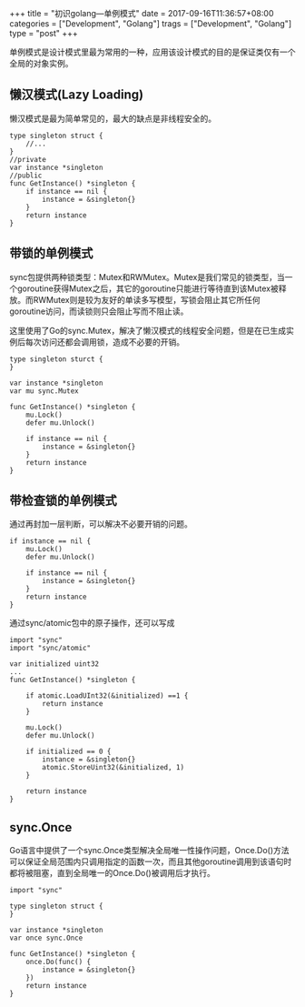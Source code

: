+++
title = "初识golang—单例模式"
date = 2017-09-16T11:36:57+08:00
categories = ["Development", "Golang"]
trags = ["Development", "Golang"]
type = "post"
+++

单例模式是设计模式里最为常用的一种，应用该设计模式的目的是保证类仅有一个全局的对象实例。

## 懒汉模式(Lazy Loading)

懒汉模式是最为简单常见的，最大的缺点是非线程安全的。

    type singleton struct {
        //...
    }
    //private
    var instance *singleton
    //public
    func GetInstance() *singleton {
        if instance == nil {
            instance = &singleton{}
        }
        return instance
    }

## 带锁的单例模式

sync包提供两种锁类型：Mutex和RWMutex。Mutex是我们常见的锁类型，当一个goroutine获得Mutex之后，其它的goroutine只能进行等待直到该Mutex被释放。而RWMutex则是较为友好的单读多写模型，写锁会阻止其它所任何goroutine访问，而读锁则只会阻止写而不阻止读。

这里使用了Go的sync.Mutex，解决了懒汉模式的线程安全问题，但是在已生成实例后每次访问还都会调用锁，造成不必要的开销。

    type singleton sturct {
    }

    var instance *singleton
    var mu sync.Mutex

    func GetInstance() *singleton {
        mu.Lock()
        defer mu.Unlock()

        if instance == nil {
            instance = &singleton{}
        }
        return instance
    }

## 带检查锁的单例模式

通过再封加一层判断，可以解决不必要开销的问题。

    if instance == nil {
        mu.Lock()
        defer mu.Unlock()
        
        if instance == nil {
            instance = &singleton{}
        }
        return instance
    }

通过sync/atomic包中的原子操作，还可以写成

    import "sync"
    import "sync/atomic"

    var initialized uint32
    ...
    func GetInstance() *singleton {
        
        if atomic.LoadUInt32(&initialized) ==1 {
            return instance
        }
        
        mu.Lock()
        defer mu.Unlock()

        if initialized == 0 {
            instance = &singleton{}
            atomic.StoreUint32(&initialized, 1)
        }

        return instance
    }

## sync.Once

Go语言中提供了一个sync.Once类型解决全局唯一性操作问题，Once.Do()方法可以保证全局范围内只调用指定的函数一次，而且其他goroutine调用到该语句时都将被阻塞，直到全局唯一的Once.Do()被调用后才执行。

    import "sync"

    type singleton struct {
    }

    var instance *singleton
    var once sync.Once

    func GetInstance() *singleton {
        once.Do(func() {
            instance = &singleton{}
        })
        return instance
    }
